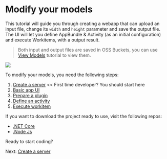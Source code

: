 # Modify your models

This tutorial will guide you through creating a webapp that can upload an input file, change its `width` and `height` parameter and save the output file. The UI will let you define AppBundle & Activity (as an initial configuration) and execute Workitems, with a output result. 

> Both input and output files are saved in OSS Buckets, you can use [View Models](tutorials/viewmodels) tutorial to view them.

![](_media/tutorials/run_sample_modifymodels.gif)

To modify your models, you need the following steps:

1. [Create a server](environment/setup/2legged_da) << First time developer? You should start here
2. [Basic app UI](designautomation/html/)
3. [Prepare a plugin](designautomation/appbundle/)
4. [Define an activity](designautomation/activity/)
5. [Execute workitem](designautomation/workitem/)

If you want to download the project ready to use, visit the following repos:

- [.NET Core](https://github.com/Autodesk-Forge/learn.forge.designautomation)
- [.Node Js](https://github.com/Autodesk-Forge/learn.forge.designautomation/tree/nodejs)

Ready to start coding?

Next: [Create a server](environment/setup/2legged_da)